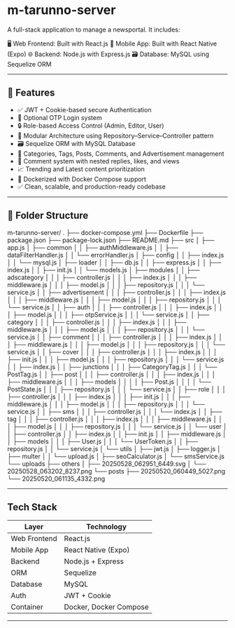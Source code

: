 # m-tarunno-server

A full-stack application to manage a newsportal. It includes:

🖥️ Web Frontend: Built with React.js
📱 Mobile App: Built with React Native (Expo)
🌐 Backend: Node.js with Express.js
🗃️ Database: MySQL using Sequelize ORM

---

## 🚀 Features

- ✅ JWT + Cookie-based secure Authentication
- 🔑 Optional OTP Login system
- 🔒 Role-based Access Control (Admin, Editor, User)
- 🧩 Modular Architecture using Repository–Service–Controller pattern
- 🗃️ Sequelize ORM with MySQL Database
- 🧠 Categories, Tags, Posts, Comments, and Advertisement management
- 💬 Comment system with nested replies, likes, and views
- 📈 Trending and Latest content prioritization
- 🐳 Dockerized with Docker Compose support
- ✅ Clean, scalable, and production-ready codebase

---

## 📁 Folder Structure

m-tarunno-server/
.
├── docker-compose.yml
├── Dockerfile
├── package.json
├── package-lock.json
├── README.md
├── src
│   ├── app.js
│   ├── common
│   │   ├── authMiddleware.js
│   │   ├── dataFilterHandler.js
│   │   └── errorHandler.js
│   ├── config
│   │   ├── index.js
│   │   └── mysql.js
│   ├── loader
│   │   ├── db.js
│   │   ├── express.js
│   │   ├── index.js
│   │   ├── init.js
│   │   └── models.js
│   ├── modules
│   │   ├── adscategory
│   │   │   ├── controller.js
│   │   │   ├── index.js
│   │   │   ├── middleware.js
│   │   │   ├── model.js
│   │   │   ├── repository.js
│   │   │   └── service.js
│   │   ├── advertisement
│   │   │   ├── controller.js
│   │   │   ├── index.js
│   │   │   ├── middleware.js
│   │   │   ├── model.js
│   │   │   ├── repository.js
│   │   │   └── service.js
│   │   ├── auth
│   │   │   ├── controller.js
│   │   │   ├── index.js
│   │   │   ├── model.js
│   │   │   ├── otpService.js
│   │   │   └── service.js
│   │   ├── category
│   │   │   ├── controller.js
│   │   │   ├── index.js
│   │   │   ├── middleware.js
│   │   │   ├── model.js
│   │   │   ├── repository.js
│   │   │   └── service.js
│   │   ├── comment
│   │   │   ├── controller.js
│   │   │   ├── index.js
│   │   │   ├── middleware.js
│   │   │   ├── model.js
│   │   │   ├── repository.js
│   │   │   └── service.js
│   │   ├── cover
│   │   │   ├── controller.js
│   │   │   ├── index.js
│   │   │   ├── init.js
│   │   │   ├── model.js
│   │   │   ├── repository.js
│   │   │   └── service.js
│   │   ├── index.js
│   │   ├── junctions
│   │   │   ├── CategoryTag.js
│   │   │   └── PostTag.js
│   │   ├── post
│   │   │   ├── controller.js
│   │   │   ├── index.js
│   │   │   ├── middleware.js
│   │   │   ├── models
│   │   │   │   ├── Post.js
│   │   │   │   └── PostState.js
│   │   │   ├── repository.js
│   │   │   └── service.js
│   │   ├── role
│   │   │   ├── controller.js
│   │   │   ├── index.js
│   │   │   ├── init.js
│   │   │   ├── middleware.js
│   │   │   ├── model.js
│   │   │   ├── repository.js
│   │   │   └── service.js
│   │   ├── sms
│   │   │   ├── controller.js
│   │   │   └── index.js
│   │   ├── tag
│   │   │   ├── controller.js
│   │   │   ├── index.js
│   │   │   ├── middleware.js
│   │   │   ├── model.js
│   │   │   ├── repository.js
│   │   │   └── service.js
│   │   └── user
│   │       ├── controller.js
│   │       ├── index.js
│   │       ├── init.js
│   │       ├── middleware.js
│   │       ├── models
│   │       │   ├── User.js
│   │       │   └── UserToken.js
│   │       ├── repository.js
│   │       └── service.js
│   └── utils
│       ├── jwt.js
│       ├── logger.js
│       ├── multer
│       │   └── upload.js
│       ├── seoCalculator.js
│       └── smsService.js
└── uploads
    ├── others
    │   ├── 20250528_062951_6449.svg
    │   └── 20250528_063202_8237.png
    └── posts
        ├── 20250520_060449_5027.png
        └── 20250520_061135_4332.png

---

## Tech Stack

| Layer        | Technology             |
| ------------ | -----------------------|  
| Web Frontend | React.js               |
| Mobile App   | React Native (Expo)    |
| Backend      | Node.js + Express      |
| ORM          | Sequelize              |
| Database     | MySQL                  |
| Auth         | JWT + Cookie           |
| Container    | Docker, Docker Compose |

---